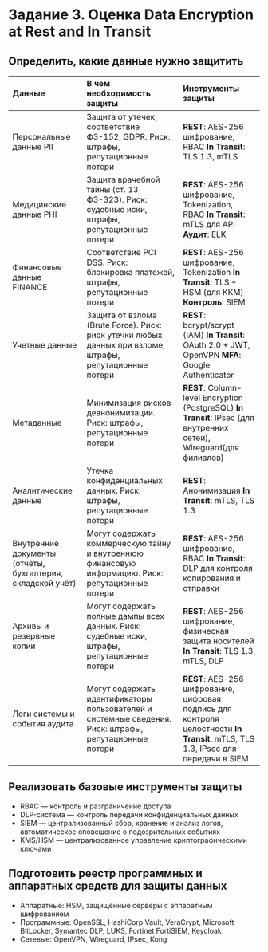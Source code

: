 # Задание 3. Оценка Data Encryption at Rest and In Transit

## Определить, какие данные нужно защитить

| Данные                                                     | В чем необходимость защиты                                                                              | Инструменты защиты                                                                                                               |
| :--------------------------------------------------------- | :------------------------------------------------------------------------------------------------------ | :------------------------------------------------------------------------------------------------------------------------------- |
| Персональные данные PII                                    | Защита от утечек, соответствие ФЗ-152, GDPR. Риск: штрафы, репутационные потери                         | **REST**: AES-256 шифрование, RBAC **In Transit**: TLS 1.3, mTLS                                                                 |
| Медицинские данные PHI                                     | Защита врачебной тайны (ст. 13 ФЗ-323). Риск: судебные иски, штрафы, репутационные потери               | **REST**: AES-256 шифрование, Tokenization, RBAC **In Transit**: mTLS для API **Аудит**: ELK                                     |
| Финансовые данные FINANCE                                  | Соответствие PCI DSS. Риск: блокировка платежей, штрафы, репутационные потери                           | **REST**: AES-256 шифрование, Tokenization **In Transit**: TLS + HSM (для ККМ) **Контроль**: SIEM                                |
| Учетные данные                                             | Защита от взлома (Brute Force). Риск: риск утечки любых данных при взломе, штрафы, репутационные потери | **REST**: bcrypt/scrypt (IAM) **In Transit**: OAuth 2.0 + JWT, OpenVPN **MFA**: Google Authenticator                             |
| Метаданные                                                 | Минимизация рисков деанонимизации. Риск: штрафы, репутационные потери                                   | **REST**: Column-level Encryption (PostgreSQL) **In Transit**: IPsec (для внутренних сетей), Wireguard(для филиалов)             |
| Аналитические данные                                       | Утечка конфиденциальных данных. Риск: штрафы, репутационные потери                                      | **REST**: Анонимизация **In Transit**: mTLS, TLS 1.3                                                                             |
| Внутренние документы (отчёты, бухгалтерия, складской учёт) | Могут содержать коммерческую тайну и внутреннюю финансовую информацию. Риск: репутационные потери       | **REST**: AES-256 шифрование, RBAC **In Transit**: DLP для контроля копирования и отправки                                       |
| Архивы и резервные копии                                   | Могут содержать полные дампы всех данных. Риск: судебные иски, штрафы, репутационные потери             | **REST**: AES-256 шифрование, физическая защита носителей **In Transit**: TLS 1.3, mTLS, DLP                                     |
| Логи системы и события аудита                              | Могут содержать идентификаторы пользователей и системные сведения. Риск: штрафы, репутационные потери   | **REST**: AES-256 шифрование, цифровая подпись для контроля целостности **In Transit**: mTLS, TLS 1.3, IPsec для передачи в SIEM |

## Реализовать базовые инструменты защиты

- RBAC — контроль и разграничение доступа
- DLP-система — контроль передачи конфиденциальных данных
- SIEM — централизованный сбор, хранение и анализ логов, автоматическое оповещение о подозрительных событиях
- KMS/HSM — централизованное управление криптографическими ключами

## Подготовить реестр программных и аппаратных средств для защиты данных

- Аппаратные: HSM, защищённые серверы с аппаратным шифрованием
- Программные: OpenSSL, HashiCorp Vault, VeraCrypt, Microsoft BitLocker, Symantec DLP, LUKS, Fortinet FortiSIEM, Keycloak
- Сетевые: OpenVPN, Wireguard, IPsec, Kong
